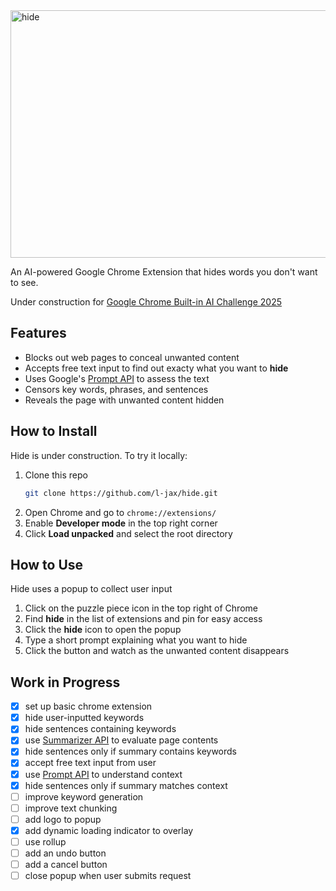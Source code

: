 <img width="1584" height="396" alt="hide" src="https://github.com/user-attachments/assets/4d902c17-7d0e-46a5-afdb-960e6712d1d2" />

An AI-powered Google Chrome Extension that hides words you don't want to see.

Under construction for [Google Chrome Built-in AI Challenge 2025](https://googlechromeai2025.devpost.com/)

## Features

- Blocks out web pages to conceal unwanted content
- Accepts free text input to find out exacty what you want to **hide**
- Uses Google's [Prompt API](https://developer.chrome.com/docs/ai/prompt-api) to assess the text
- Censors key words, phrases, and sentences
- Reveals the page with unwanted content hidden

## How to Install

Hide is under construction. To try it locally:

1.  Clone this repo
    ```bash
    git clone https://github.com/l-jax/hide.git
    ```
2.  Open Chrome and go to `chrome://extensions/`
3.  Enable **Developer mode** in the top right corner
4.  Click **Load unpacked** and select the root directory

## How to Use

Hide uses a popup to collect user input

1. Click on the puzzle piece icon in the top right of Chrome
2. Find **hide** in the list of extensions and pin for easy access
3. Click the **hide** icon to open the popup
4. Type a short prompt explaining what you want to hide
5. Click the button and watch as the unwanted content disappears

## Work in Progress

- [x] set up basic chrome extension
- [x] hide user-inputted keywords
- [x] hide sentences containing keywords
- [x] use [Summarizer API](https://developer.chrome.com/docs/ai/summarizer-api) to evaluate page contents
- [x] hide sentences only if summary contains keywords
- [x] accept free text input from user
- [x] use [Prompt API](https://developer.chrome.com/docs/ai/prompt-api) to understand context
- [x] hide sentences only if summary matches context
- [ ] improve keyword generation
- [ ] improve text chunking
- [ ] add logo to popup
- [x] add dynamic loading indicator to overlay
- [ ] use rollup
- [ ] add an undo button
- [ ] add a cancel button
- [ ] close popup when user submits request
